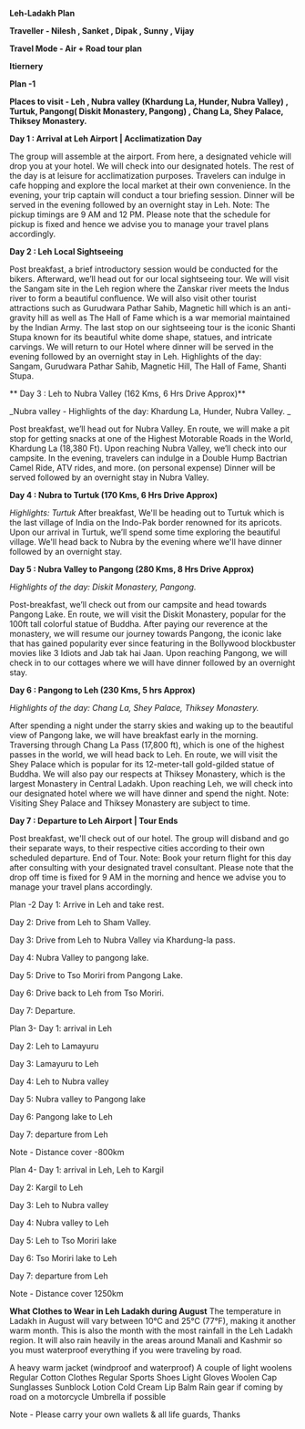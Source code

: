 **Leh-Ladakh Plan**


**Traveller - Nilesh , Sanket , Dipak , Sunny , Vijay**


**Travel Mode - Air + Road tour plan**

**Itiernery**

**Plan -1**

**Places to visit -  Leh , Nubra valley (Khardung La, Hunder, Nubra Valley) , Turtuk, Pangong( Diskit Monastery, Pangong) , Chang La, Shey Palace, Thiksey Monastery.**  

**Day 1 : Arrival at Leh Airport | Acclimatization Day**

The group will assemble at the airport. From here, a designated vehicle will drop you at your hotel.
We will check into our designated hotels. The rest of the day is at leisure for acclimatization purposes. Travelers can indulge in cafe hopping and explore the local market at their own convenience.
In the evening, your trip captain will conduct a tour briefing session.
Dinner will be served in the evening followed by an overnight stay in Leh.
Note: The pickup timings are 9 AM and 12 PM. Please note that the schedule for pickup is fixed and hence we advise you to manage your travel plans accordingly.

**Day 2 : Leh Local Sightseeing**

Post breakfast, a brief introductory session would be conducted for the bikers. Afterward, we’ll head out for our local sightseeing tour.
We will visit the Sangam site in the Leh region where the Zanskar river meets the Indus river to form a beautiful confluence.
We will also visit other tourist attractions such as Gurudwara Pathar Sahib, Magnetic hill which is an anti-gravity hill as well as The Hall of Fame which is a war memorial maintained by the Indian Army.
The last stop on our sightseeing tour is the iconic Shanti Stupa known for its beautiful white dome shape, statues, and intricate carvings.
We will return to our Hotel where dinner will be served in the evening followed by an overnight stay in Leh.
Highlights of the day: Sangam, Gurudwara Pathar Sahib, Magnetic Hill, The Hall of Fame, Shanti Stupa. 


** Day 3 : Leh to Nubra Valley (162 Kms, 6 Hrs Drive Approx)**

   _Nubra valley - Highlights of the day: Khardung La, Hunder, Nubra Valley. _

Post breakfast, we’ll head out for Nubra Valley.
En route, we will make a pit stop for getting snacks at one of the Highest Motorable Roads in the World, Khardung La (18,380 Ft).
Upon reaching Nubra Valley, we’ll check into our campsite.
In the evening, travelers can indulge in a Double Hump Bactrian Camel Ride, ATV rides, and more. (on personal expense)
Dinner will be served followed by an overnight stay in Nubra Valley.

**Day 4 : Nubra to Turtuk (170 Kms, 6 Hrs Drive Approx)**

   _Highlights: Turtuk_
   After breakfast, We'll be heading out to Turtuk which is the last village of India on the Indo-Pak border renowned for its apricots.
Upon our arrival in Turtuk, we’ll spend some time exploring the beautiful village.
We'll head back to Nubra by the evening where we'll have dinner followed by an overnight stay.

**Day 5 : Nubra Valley to Pangong (280 Kms, 8 Hrs Drive Approx)**

_Highlights of the day: Diskit Monastery, Pangong._

   Post-breakfast, we’ll check out from our campsite and head towards Pangong Lake.
En route, we will visit the Diskit Monastery, popular for the 100ft tall colorful statue of Buddha.
After paying our reverence at the monastery, we will resume our journey towards Pangong, the iconic lake that has gained popularity ever since featuring in the Bollywood blockbuster movies like 3 Idiots and Jab tak hai Jaan.
Upon reaching Pangong, we will check in to our cottages where we will have dinner followed by an overnight stay.

**Day 6 : Pangong to Leh (230 Kms, 5 hrs Approx)**

_Highlights of the day: Chang La, Shey Palace, Thiksey Monastery._

After spending a night under the starry skies and waking up to the beautiful view of Pangong lake, we will have breakfast early in the morning.
Traversing through Chang La Pass (17,800 ft), which is one of the highest passes in the world, we will head back to Leh.
En route, we will visit the Shey Palace which is popular for its 12-meter-tall gold-gilded statue of Buddha. We will also pay our respects at Thiksey Monastery, which is the largest Monastery in Central Ladakh.
Upon reaching Leh, we will check into our designated hotel where we will have dinner and spend the night.
Note: Visiting Shey Palace and Thiksey Monastery are subject to time. 

**Day 7 : Departure to Leh Airport | Tour Ends**

Post breakfast, we'll check out of our hotel.
The group will disband and go their separate ways, to their respective cities according to their own scheduled departure.
End of Tour.
Note: Book your return flight for this day after consulting with your designated travel consultant. Please note that the drop off time is fixed for 9 AM in the morning and  hence we advise you to manage your travel plans accordingly.




Plan -2 
Day 1: Arrive in Leh and take rest.

Day 2: Drive from Leh to Sham Valley.

Day 3: Drive from Leh to Nubra Valley via Khardung-la pass.

Day 4: Nubra Valley to pangong lake.

Day 5: Drive to Tso Moriri from Pangong Lake.

Day 6: Drive back to Leh from Tso Moriri.

Day 7: Departure.



Plan 3-
Day 1: arrival in Leh

Day 2: Leh to Lamayuru

Day 3: Lamayuru to Leh

Day 4: Leh to Nubra valley

Day 5: Nubra valley to Pangong lake

Day 6: Pangong lake to Leh

Day 7: departure from Leh

Note - Distance cover -800km 



Plan 4-
Day 1: arrival in Leh, Leh to Kargil

Day 2: Kargil to Leh

Day 3: Leh to Nubra valley

Day 4: Nubra valley to Leh

Day 5: Leh to Tso Moriri lake

Day 6: Tso Moriri lake to Leh

Day 7: departure from Leh

Note - Distance cover 1250km


**What Clothes to Wear in Leh Ladakh during August**
The temperature in Ladakh in August will vary between 10°C and 25°C (77°F), making it another warm month. This is also the month with the most rainfall in the Leh Ladakh region. It will also rain heavily in the areas around Manali and Kashmir so you must waterproof everything if you were traveling by road.

A heavy warm jacket (windproof and waterproof)
A couple of light woolens
Regular Cotton Clothes
Regular Sports Shoes
Light Gloves
Woolen Cap
Sunglasses
Sunblock Lotion
Cold Cream
Lip Balm
Rain gear if coming by road on a motorcycle
Umbrella if possible


  Note - Please carry your own wallets & all life guards, Thanks 
